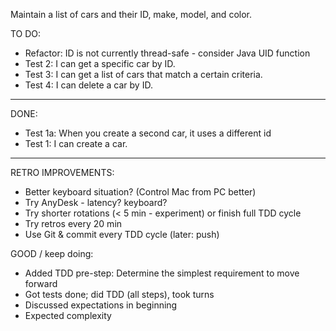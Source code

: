 Maintain a list of cars and their ID, make, model, and color.

TO DO:
- Refactor: ID is not currently thread-safe - consider Java UID function
- Test 2: I can get a specific car by ID.
- Test 3: I can get a list of cars that match a certain criteria.
- Test 4: I can delete a car by ID.

----------------------------------
DONE:
- Test 1a: When you create a second car, it uses a different id
- Test 1: I can create a car.
----------------------------------
RETRO IMPROVEMENTS:
- Better keyboard situation? (Control Mac from PC better)
- Try AnyDesk - latency? keyboard?
- Try shorter rotations (< 5 min - experiment) or finish full TDD cycle
- Try retros every 20 min
- Use Git & commit every TDD cycle (later: push)

GOOD / keep doing: 
- Added TDD pre-step: Determine the simplest requirement to move forward
- Got tests done; did TDD (all steps), took turns
- Discussed expectations in beginning
- Expected complexity
